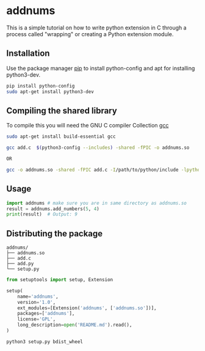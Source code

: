 # addnums

This is a simple tutorial on how to write python extension in C through a process called "wrapping" or creating a Python extension module.
## Installation

Use the package manager [pip](https://pip.pypa.io/en/stable/) to install python-config and apt for installing python3-dev.

```bash
pip install python-config
sudo apt-get install python3-dev
```

## Compiling the shared library

To compile this you will need the GNU C compiler Collection [gcc](https://gcc.gnu.org/)

```bash
sudo apt-get install build-essential gcc

gcc add.c  $(python3-config --includes) -shared -fPIC -o addnums.so

OR 

gcc -o addnums.so -shared -fPIC add.c -I/path/to/python/include -lpython3.x
```
## Usage

```python
import addnums # make sure you are in same directory as addnums.so
result = addnums.add_numbers(5, 4)
print(result)  # Output: 9
```

## Distributing the package

```plaintext
addnums/
├── addnums.so
├── add.c
├── add.py
└── setup.py

```
```python
from setuptools import setup, Extension

setup(
    name='addnums',
    version='1.0',
    ext_modules=[Extension('addnums', ['addnums.so'])],
    packages=['addnums'],
    license='GPL',
    long_description=open('README.md').read(),
)

```
```bash
python3 setup.py bdist_wheel

```
